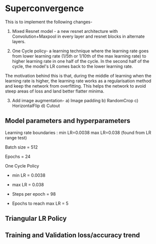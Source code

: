 # Superconvergence

This is to implement the following changes-

1. Mixed Resnet model - a new resnet architecture with Convolution+Maxpool in every layer and resnet blocks in alternate layers.

2. One Cycle policy- a learning technique where the learning rate goes from lower learning rate (1/5th or 1/10th of the max learning rate) to higher learning rate in one half of the cycle. In the second half of the cycle, the model's LR comes back to the lower learning rate.

The motivation behind this is that, during the middle of learning when the learning rate is higher, the learning rate
works as a regularisation method and keep the network from overfitting. This helps the network to avoid steep areas
of loss and land better flatter minima.

3. Add image augmentation- a) Image padding  b) RandomCrop  c) HorizontalFlip  d) Cutout  


## Model parameters and hyperparameters

Learning rate boundaries : min LR=0.0038 max LR=0.038 (found from LR range test)

Batch size = 512

Epochs = 24

One Cycle Policy

- min LR = 0.0038

- max LR = 0.038

- Steps per epoch = 98

- Epochs to reach max LR = 5



## Triangular LR Policy

[](!https://github.com/Shashank-Holla/TSAI-EVA4/blob/master/Session11_Superconvergence/imgs/CyclicTriangle.JPG)


## Training and Validation loss/accuracy trend

